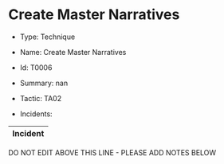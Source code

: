 # Create Master Narratives

* Type: Technique

* Name: Create Master Narratives

* Id: T0006

* Summary: nan

* Tactic: TA02

* Incidents:

| Incident |
| --------- |


DO NOT EDIT ABOVE THIS LINE - PLEASE ADD NOTES BELOW
